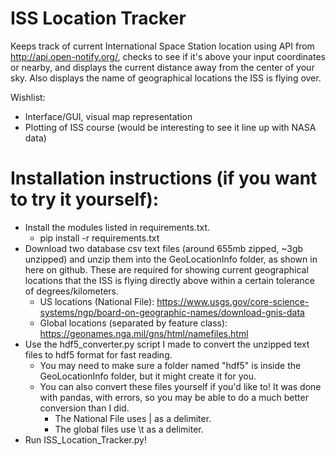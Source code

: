 # ISS Location Tracker

Keeps track of current International Space Station location using API from http://api.open-notify.org/, checks to see if it's above your input coordinates or nearby, and displays the current distance away from the center of your sky. Also displays the name of geographical locations the ISS is flying over.

Wishlist:

- Interface/GUI, visual map representation
- Plotting of ISS course (would be interesting to see it line up with NASA data)

# Installation instructions (if you want to try it yourself):
- Install the modules listed in requirements.txt.
    - pip install -r requirements.txt
- Download two database csv text files (around 655mb zipped, ~3gb unzipped) and unzip them into the GeoLocationInfo folder, as shown in here on github. These are required for showing current geographical locations that the ISS is flying directly above within a certain tolerance of degrees/kilometers.
    - US locations (National File): https://www.usgs.gov/core-science-systems/ngp/board-on-geographic-names/download-gnis-data
    - Global locations (separated by feature class): https://geonames.nga.mil/gns/html/namefiles.html
- Use the hdf5_converter.py script I made to convert the unzipped text files to hdf5 format for fast reading.
    - You may need to make sure a folder named "hdf5" is inside the GeoLocationInfo folder, but it might create it for you.
    - You can also convert these files yourself if you'd like to! It was done with pandas, with errors, so you may be able to do a much better conversion than I did.
        - The National File uses | as a delimiter.
        - The global files use \t as a delimiter.
- Run ISS_Location_Tracker.py!

